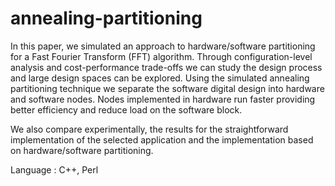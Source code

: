 # annealing-partitioning

In this paper, we simulated an approach to hardware/software partitioning for a Fast Fourier Transform (FFT) algorithm. Through configuration-level analysis and cost-performance trade-offs we can study the design process and large design spaces can be explored. Using the simulated annealing partitioning technique we separate the software digital design into hardware and software nodes. Nodes implemented in hardware run faster providing better efficiency and reduce load on the software block.

We also compare experimentally, the results for the straightforward implementation of the selected application and the implementation based on hardware/software partitioning.

Language : C++, Perl
